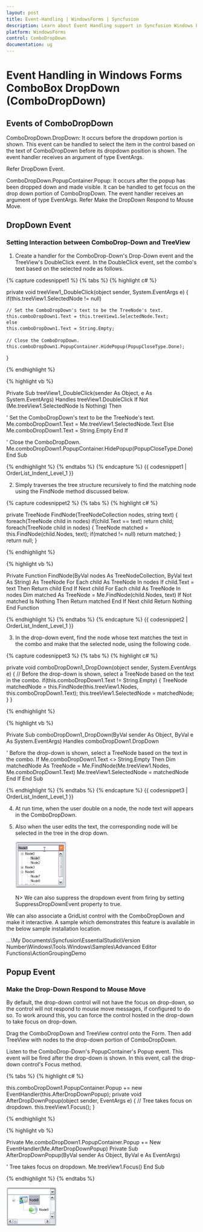 ```yaml
---
layout: post
title: Event-Handling | WindowsForms | Syncfusion
description: Learn about Event Handling support in Syncfusion Windows Forms ComboBox DropDown (ComboDropDown) control, its elements and more.
platform: WindowsForms
control: ComboDropDown
documentation: ug
---
```


# Event Handling in Windows Forms ComboBox DropDown (ComboDropDown)

## Events of ComboDropDown

ComboDropDown.DropDown:  It occurs before the dropdown portion is shown. This event can be handled to select the item in the control based on the text of ComboDropDown before its dropdown position is shown. The event handler receives an argument of type EventArgs.

Refer DropDown Event.

ComboDropDown.PopupContainer.Popup: It occurs after the popup has been dropped down and made visible. It can be handled to get focus on the drop down portion of ComboDropDown. The event handler receives an argument of type EventArgs. Refer Make the DropDown Respond to Mouse Move.


## DropDown Event

### Setting Interaction between ComboDrop-Down and TreeView

1. Create a handler for the ComboDrop-Down's Drop-Down event and the TreeView's DoubleClick event. In the DoubleClick event, set the combo's text based on the selected node as follows.

{% capture codesnippet1 %}
{% tabs %}
{% highlight c# %}

private void treeView1_DoubleClick(object sender, System.EventArgs e)
{
	if(this.treeView1.SelectedNode != null)

	// Set the ComboDropDown's text to be the TreeNode's text.
    this.comboDropDown1.Text = this.treeView1.SelectedNode.Text;
	else
	this.comboDropDown1.Text = String.Empty;

	// Close the ComboDropDown.
	this.comboDropDown1.PopupContainer.HidePopup(PopupCloseType.Done);
}

{% endhighlight %}

{% highlight vb %}

Private Sub treeView1_DoubleClick(sender As Object, e As System.EventArgs) Handles treeView1.DoubleClick
If Not (Me.treeView1.SelectedNode Is Nothing) Then

' Set the ComboDropDown's text to be the TreeNode's text.
Me.comboDropDown1.Text = Me.treeView1.SelectedNode.Text
Else
Me.comboDropDown1.Text = String.Empty
End If

' Close the ComboDropDown.
Me.comboDropDown1.PopupContainer.HidePopup(PopupCloseType.Done)
End Sub 

{% endhighlight %}
{% endtabs %}
{% endcapture %}
{{ codesnippet1 | OrderList_Indent_Level_1 }}

2. Simply traverses the tree structure recursively to find the matching node using the FindNode method discussed below.

{% capture codesnippet2 %}
{% tabs %}
{% highlight c# %}
 
private TreeNode FindNode(TreeNodeCollection nodes, string text)
{
	foreach(TreeNode child in nodes)
	if(child.Text == text)
	return child;
	foreach(TreeNode child in nodes)
	{
		TreeNode matched = this.FindNode(child.Nodes, text);
		if(matched != null)
		return matched;
	}
	return null;
}

{% endhighlight %}

{% highlight vb %}

Private Function FindNode(ByVal nodes As TreeNodeCollection, ByVal text As String) As TreeNode
For Each child As TreeNode In nodes
If child.Text = text Then
Return child
End If
Next child
For Each child As TreeNode In nodes
Dim matched As TreeNode = Me.FindNode(child.Nodes, text)
If Not matched Is Nothing Then
Return matched
End If
Next child
Return Nothing
End Function

{% endhighlight %}
{% endtabs %}
{% endcapture %}
{{ codesnippet2 | OrderList_Indent_Level_1 }}

3. In the drop-down event, find the node whose text matches the text in the combo and make that the selected node, using the following code.

{% capture codesnippet3 %}
{% tabs %}
{% highlight c# %}

private void comboDropDown1_DropDown(object sender, System.EventArgs e)
{
// Before the drop-down is shown, select a TreeNode based on the text in the combo.
	if(this.comboDropDown1.Text != String.Empty)
	{
		TreeNode matchedNode = this.FindNode(this.treeView1.Nodes, this.comboDropDown1.Text);
		this.treeView1.SelectedNode = matchedNode;
    }
}

{% endhighlight %}

{% highlight vb %}

Private Sub comboDropDown1_DropDown(ByVal sender As Object, ByVal e As System.EventArgs) Handles comboDropDown1.DropDown

' Before the drop-down is shown, select a TreeNode based on the text in the combo.
If Me.comboDropDown1.Text <> String.Empty Then
Dim matchedNode As TreeNode = Me.FindNode(Me.treeView1.Nodes, Me.comboDropDown1.Text)
Me.treeView1.SelectedNode = matchedNode
End If
End Sub 

{% endhighlight %}
{% endtabs %}
{% endcapture %}
{{ codesnippet3 | OrderList_Indent_Level_1 }}

4. At run time, when the user double on a node, the node text will appears in the ComboDropDown. 
5. Also when the user edits the text, the corresponding node will be selected in the tree in the drop down. 

   ![Overview_images291](Overview_images/Overview_img291.jpeg) 

   N> We can also suppress the dropdown event from firing by setting SuppressDropDownEvent property to true.

We can also associate a GridList control with the ComboDropDown and make it interactive. A sample which demonstrates this feature is available in the below sample installation location.

…\My Documents\Syncfusion\EssentialStudio\Version Number\Windows\Tools.Windows\Samples\Advanced Editor Functions\ActionGroupingDemo

## Popup Event

### Make the Drop-Down Respond to Mouse Move

By default, the drop-down control will not have the focus on drop-down, so the control will not respond to mouse move messages, if configured to do so. To work around this, you can force the control hosted in the drop-down to take focus on drop-down.

Drag the ComboDropDown and TreeView control onto the Form. Then add TreeView with nodes to the drop-down portion of ComboDropDown.

Listen to the ComboDrop-Down's PopupContainer's Popup event. This event will be fired after the drop-down is shown. In this event, call the drop-down control's Focus method.

{% tabs %}
{% highlight c# %}

this.comboDropDown1.PopupContainer.Popup += new EventHandler(this.AfterDropDownPopup);
private void AfterDropDownPopup(object sender, EventArgs e)
{
// Tree takes focus on dropdown.
    this.treeView1.Focus();
}

{% endhighlight %}

{% highlight vb %}

Private Me.comboDropDown1.PopupContainer.Popup += New EventHandler(Me.AfterDropDownPopup)
Private Sub AfterDropDownPopup(ByVal sender As Object, ByVal e As EventArgs)

' Tree takes focus on dropdown.
Me.treeView1.Focus()
End Sub

{% endhighlight %}
{% endtabs %}

![Overview_images293](Overview_images/Overview_img293.jpeg) 


